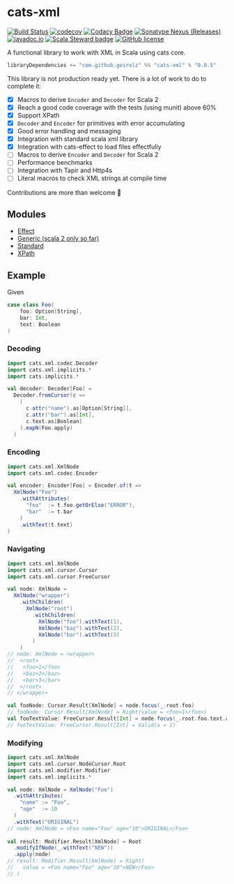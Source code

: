 # cats-xml

[![Build Status](https://github.com/geirolz/cats-xml/actions/workflows/cicd.yml/badge.svg)](https://github.com/geirolz/cats-xml/actions)
[![codecov](https://img.shields.io/codecov/c/github/geirolz/cats-xml)](https://codecov.io/gh/geirolz/cats-xml)
[![Codacy Badge](https://app.codacy.com/project/badge/Grade/3101ec45f0114ad0abde91181c8c238c)](https://www.codacy.com/gh/geirolz/cats-xml/dashboard?utm_source=github.com&amp;utm_medium=referral&amp;utm_content=geirolz/cats-xml&amp;utm_campaign=Badge_Grade)
[![Sonatype Nexus (Releases)](https://img.shields.io/nexus/r/com.github.geirolz/cats-xml-core_2.13?server=https%3A%2F%2Foss.sonatype.org)](https://mvnrepository.com/artifact/com.github.geirolz/cats-xml-core)
[![javadoc.io](https://javadoc.io/badge2/com.github.geirolz/cats-xml-core_2.13/javadoc.io.svg)](https://javadoc.io/doc/com.github.geirolz/cats-xml-core_2.13)
[![Scala Steward badge](https://img.shields.io/badge/Scala_Steward-helping-blue.svg?style=flat&logo=data:image/png;base64,iVBORw0KGgoAAAANSUhEUgAAAA4AAAAQCAMAAAARSr4IAAAAVFBMVEUAAACHjojlOy5NWlrKzcYRKjGFjIbp293YycuLa3pYY2LSqql4f3pCUFTgSjNodYRmcXUsPD/NTTbjRS+2jomhgnzNc223cGvZS0HaSD0XLjbaSjElhIr+AAAAAXRSTlMAQObYZgAAAHlJREFUCNdNyosOwyAIhWHAQS1Vt7a77/3fcxxdmv0xwmckutAR1nkm4ggbyEcg/wWmlGLDAA3oL50xi6fk5ffZ3E2E3QfZDCcCN2YtbEWZt+Drc6u6rlqv7Uk0LdKqqr5rk2UCRXOk0vmQKGfc94nOJyQjouF9H/wCc9gECEYfONoAAAAASUVORK5CYII=)](https://scala-steward.org)
[![GitHub license](https://img.shields.io/github/license/geirolz/cats-xml)](https://github.com/geirolz/cats-xml/blob/master/LICENSE)

A functional library to work with XML in Scala using cats core.

```sbt
libraryDependencies += "com.github.geirolz" %% "cats-xml" % "0.0.5"
```

This library is not production ready yet. There is a lot of work to do to complete it:
- [X] Macros to derive `Encoder` and `Decoder` for Scala 2
- [X] Reach a good code coverage with the tests (using munit) above 60%
- [X] Support XPath
- [X] `Decoder` and `Encoder` for primitives with error accumulating
- [X] Good error handling and messaging 
- [X] Integration with standard scala xml library
- [X] Integration with cats-effect to load files effectfully
- [ ] Macros to derive `Encoder` and `Decoder` for Scala 2
- [ ] Performance benchmarks
- [ ] Integration with Tapir and Http4s
- [ ] Literal macros to check XML strings at compile time

Contributions are more than welcome 💪

## Modules
- [Effect](docs/compiled/effect.md)
- [Generic (scala 2 only so far)](docs/compiled/generic.md)
- [Standard](docs/compiled/standard.md)
- [XPath](docs/compiled/xpath.md)

## Example
Given
```scala
case class Foo(
    foo: Option[String], 
    bar: Int, 
    text: Boolean
)
```

### Decoding
```scala
import cats.xml.codec.Decoder
import cats.xml.implicits.*
import cats.implicits.*

val decoder: Decoder[Foo] =
  Decoder.fromCursor(c =>
    (
      c.attr("name").as[Option[String]],
      c.attr("bar").as[Int],
      c.text.as[Boolean]
    ).mapN(Foo.apply)
  )
```

### Encoding
```scala
import cats.xml.XmlNode
import cats.xml.codec.Encoder

val encoder: Encoder[Foo] = Encoder.of(t =>
  XmlNode("Foo")
    .withAttributes(
      "foo"  := t.foo.getOrElse("ERROR"),
      "bar"  := t.bar
    )
    .withText(t.text)
)
```

### Navigating
```scala
import cats.xml.XmlNode
import cats.xml.cursor.Cursor
import cats.xml.cursor.FreeCursor

val node: XmlNode =
  XmlNode("wrapper")
    .withChildren(
      XmlNode("root")
        .withChildren(
          XmlNode("foo").withText(1),
          XmlNode("baz").withText(2),
          XmlNode("bar").withText(3)
        )
    )
// node: XmlNode = <wrapper>
//  <root>
//   <foo>1</foo>
//   <baz>2</baz>
//   <bar>3</bar>
//  </root>
// </wrapper>

val fooNode: Cursor.Result[XmlNode] = node.focus(_.root.foo)
// fooNode: Cursor.Result[XmlNode] = Right(value = <foo>1</foo>)
val fooTextValue: FreeCursor.Result[Int] = node.focus(_.root.foo.text.as[Int])
// fooTextValue: FreeCursor.Result[Int] = Valid(a = 1)
```

### Modifying
```scala
import cats.xml.XmlNode
import cats.xml.cursor.NodeCursor.Root
import cats.xml.modifier.Modifier
import cats.xml.implicits.*

val node: XmlNode = XmlNode("Foo")
  .withAttributes(
    "name" := "Foo",
    "age"  := 10
  )
  .withText("ORIGINAL")
// node: XmlNode = <Foo name="Foo" age="10">ORIGINAL</Foo>
  
val result: Modifier.Result[XmlNode] = Root
  .modifyIfNode(_.withText("NEW"))
  .apply(node)  
// result: Modifier.Result[XmlNode] = Right(
//   value = <Foo name="Foo" age="10">NEW</Foo>
// )
```